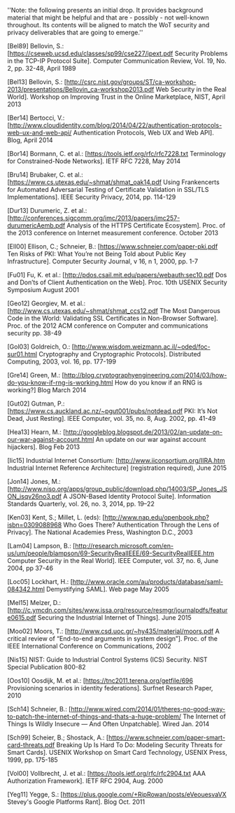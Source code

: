 ''Note: the following presents an initial drop. It provides background material that might be helpful and that are - possibly - not well-known throughout. Its contents will be aligned to match the WoT security and privacy deliverables that are going to emerge.''

[Bel89] Bellovin, S.: [https://cseweb.ucsd.edu/classes/sp99/cse227/ipext.pdf Security Problems in the TCP-IP Protocol Suite]. Computer Communication Review, Vol. 19, No. 2, pp. 32-48, April 1989

[Bel13] Bellovin, S.: [http://csrc.nist.gov/groups/ST/ca-workshop-2013/presentations/Bellovin_ca-workshop2013.pdf Web Security in the Real World]. Workshop on Improving Trust in the Online Marketplace, NIST, April 2013

[Ber14] Bertocci, V.: [http://www.cloudidentity.com/blog/2014/04/22/authentication-protocols-web-ux-and-web-api/ Authentication Protocols, Web UX and Web API]. Blog, April 2014

[Bor14] Bormann, C. et al.: [https://tools.ietf.org/rfc/rfc7228.txt Terminology for Constrained-Node Networks]. IETF RFC 7228, May 2014

[Bru14] Brubaker, C. et al.: [https://www.cs.utexas.edu/~shmat/shmat_oak14.pdf Using Frankencerts for Automated Adversarial Testing of Certificate Validation in SSL/TLS Implementations]. IEEE Security Privacy, 2014, pp. 114-129

[Dur13] Durumeric, Z. et al.: [http://conferences.sigcomm.org/imc/2013/papers/imc257-durumericAemb.pdf Analysis of the HTTPS Certificate Ecosystem]. Proc. of the 2013 conference on Internet measurement conference. October 2013

[Ell00] Ellison, C.; Schneier, B.: [https://www.schneier.com/paper-pki.pdf Ten Risks of PKI: What You’re not Being Told about Public Key Infrastructure]. Computer Security Journal, v 16, n 1, 2000, pp. 1-7

[Fu01] Fu, K. et al.: [http://pdos.csail.mit.edu/papers/webauth:sec10.pdf Dos and Don’ts of Client Authentication on the Web]. Proc. 10th USENIX Security Symposium August 2001

[Geo12] Georgiev, M. et al.: [http://www.cs.utexas.edu/~shmat/shmat_ccs12.pdf The Most Dangerous Code in the World: Validating SSL Certificates in Non-Browser Software]. Proc. of the 2012 ACM conference on Computer and communications security pp. 38-49

[Gol03] Goldreich, O.: [http://www.wisdom.weizmann.ac.il/~oded/foc-sur01.html Cryptography and Cryptographic Protocols]. Distributed Computing, 2003, vol. 16, pp. 177-199

[Gre14] Green, M.: [http://blog.cryptographyengineering.com/2014/03/how-do-you-know-if-rng-is-working.html How do you know if an RNG is working?] Blog March 2014

[Gut02] Gutman, P.: [https://www.cs.auckland.ac.nz/~pgut001/pubs/notdead.pdf PKI: It’s Not Dead, Just Resting]. IEEE Computer, vol. 35, no. 8, Aug. 2002, pp. 41-49

[Hea13] Hearn, M.: [http://googleblog.blogspot.de/2013/02/an-update-on-our-war-against-account.html An update on our war against account hijackers]. Blog Feb 2013

[Iic15] Industrial Internet Consortium: [http://www.iiconsortium.org/IIRA.htm Industrial Internet Reference Architecture] (registration required), June 2015

[Jon14] Jones, M.: [http://www.niso.org/apps/group_public/download.php/14003/SP_Jones_JSON_isqv26no3.pdf A JSON-Based Identity Protocol Suite]. Information Standards Quarterly, vol. 26, no. 3, 2014, pp. 19–22 

[Ken03] Kent, S.; Millet, L. (eds): [http://www.nap.edu/openbook.php?isbn=0309088968 Who Goes There? Authentication Through the Lens of Privacy]. The National Academies Press, Washington D.C., 2003

[Lam04] Lampson, B.: [http://research.microsoft.com/en-us/um/people/blampson/69-SecurityRealIEEE/69-SecurityRealIEEE.htm Computer Security in the Real World]. IEEE Computer, vol. 37, no. 6, June 2004, pp 37-46

[Loc05] Lockhart, H.: [http://www.oracle.com/au/products/database/saml-084342.html Demystifying SAML]. Web page May 2005

[Mel15] Melzer, D.: [http://c.ymcdn.com/sites/www.issa.org/resource/resmgr/journalpdfs/feature0615.pdf Securing the Industrial Internet of Things]. June 2015

[Moo02] Moors, T.: [http://www.csd.uoc.gr/~hy435/material/moors.pdf A critical review of “End-to-end arguments in system design”]. Proc. of the IEEE International Conference on Communications, 2002 

[Nis15] NIST: Guide to Industrial Control Systems (ICS) Security. NIST Special Publication 800-82

[Oos10] Oosdijk, M. et al.: [https://tnc2011.terena.org/getfile/696 Provisioning scenarios in identity federations]. Surfnet Research Paper, 2010

[Sch14] Schneier, B.: [http://www.wired.com/2014/01/theres-no-good-way-to-patch-the-internet-of-things-and-thats-a-huge-problem/ The Internet of Things Is Wildly Insecure — And Often Unpatchable]. Wired Jan. 2014

[Sch99] Scheier, B.; Shostack, A.: [https://www.schneier.com/paper-smart-card-threats.pdf Breaking Up Is Hard To Do: Modeling Security Threats for Smart Cards]. USENIX Workshop on Smart Card Technology, USENIX Press, 1999, pp. 175-185

[Vol00] Vollbrecht, J. et al.: [https://tools.ietf.org/rfc/rfc2904.txt AAA Authorization Framework]. IETF RFC 2904, Aug. 2000

[Yeg11] Yegge, S.: [https://plus.google.com/+RipRowan/posts/eVeouesvaVX Stevey's Google Platforms Rant]. Blog Oct. 2011
